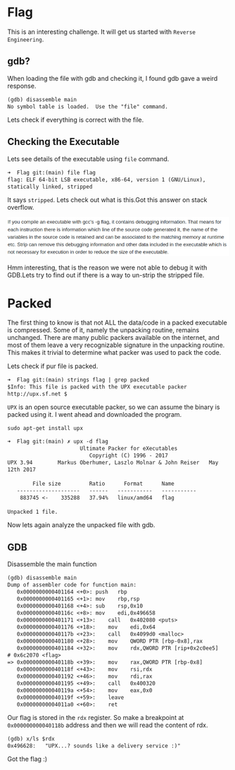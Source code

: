 # Flag
This is an interesting challenge. It will get us started with ```Reverse Engineering```.

## gdb?

When loading the file with gdb and checking it, I found gdb gave a weird response.

```
(gdb) disassemble main
No symbol table is loaded.  Use the "file" command.
```

Lets check if everything is correct with the file.

## Checking the Executable

Lets see details of the executable using ```file``` command.

```
➜  Flag git:(main) file flag  
flag: ELF 64-bit LSB executable, x86-64, version 1 (GNU/Linux), statically linked, stripped
```

It says ```stripped```. Lets check out what is this.Got this answer on stack overflow.

![stripped](stripped.png)

Hmm interesting, that is the reason we were not able to debug it with GDB.Lets try to find out if there is a way to un-strip the stripped file.

# Packed

The first thing to know is that not ALL the data/code in a packed executable is compressed. Some of it, namely the unpacking routine, remains unchanged. There are many public packers available on the internet, and most of them leave a very recognizable signature in the unpacking routine. This makes it trivial to determine what packer was used to pack the code.

Lets check if pur file is packed.

```
➜  Flag git:(main) strings flag | grep packed
$Info: This file is packed with the UPX executable packer http://upx.sf.net $
```

```UPX``` is an open source executable packer, so we can assume the binary is packed using it. I went ahead and downloaded the program.

```
sudo apt-get install upx
```
```
➜  Flag git:(main) ✗ upx -d flag 
                       Ultimate Packer for eXecutables
                          Copyright (C) 1996 - 2017
UPX 3.94        Markus Oberhumer, Laszlo Molnar & John Reiser   May 12th 2017

        File size         Ratio      Format      Name
   --------------------   ------   -----------   -----------
    883745 <-    335288   37.94%   linux/amd64   flag

Unpacked 1 file.

```

Now lets again analyze the unpacked file with gdb.

## GDB

Disassemble the main function

```
(gdb) disassemble main
Dump of assembler code for function main:
   0x0000000000401164 <+0>:	push   rbp
   0x0000000000401165 <+1>:	mov    rbp,rsp
   0x0000000000401168 <+4>:	sub    rsp,0x10
   0x000000000040116c <+8>:	mov    edi,0x496658
   0x0000000000401171 <+13>:	call   0x402080 <puts>
   0x0000000000401176 <+18>:	mov    edi,0x64
   0x000000000040117b <+23>:	call   0x4099d0 <malloc>
   0x0000000000401180 <+28>:	mov    QWORD PTR [rbp-0x8],rax
   0x0000000000401184 <+32>:	mov    rdx,QWORD PTR [rip+0x2c0ee5]        # 0x6c2070 <flag>
=> 0x000000000040118b <+39>:	mov    rax,QWORD PTR [rbp-0x8]
   0x000000000040118f <+43>:	mov    rsi,rdx
   0x0000000000401192 <+46>:	mov    rdi,rax
   0x0000000000401195 <+49>:	call   0x400320
   0x000000000040119a <+54>:	mov    eax,0x0
   0x000000000040119f <+59>:	leave  
   0x00000000004011a0 <+60>:	ret    

```

Our flag is stored in the ```rdx``` register. So make a breakpoint at ```0x000000000040118b``` address and then we will read the content of rdx.

```
(gdb) x/ls $rdx
0x496628:	"UPX...? sounds like a delivery service :)"
```

Got the flag :)